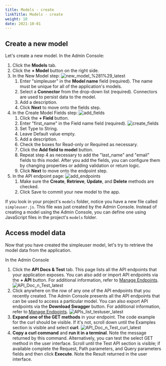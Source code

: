 ```yaml
---
title: Models - create
linkTitle: Models - create
weight: 10
date: 2021-10-01
---
```


## Create a new model

Let's create a new model. In the Admin Console:

1. Click the **Models** tab.
1. Click the **\+ Model** button on the right side.
1. In the New Model step:
![new_model_%281%29_latest](/Images/55476489_new_model_(1)_latest.png)
    1. Enter "simpleuser" in the **Model name** field (required). The name must be unique for all of the application's models.
    1. Select a **Connector** from the drop-down list (required). Connectors are used to persist data to the model.
    1. Add a description.
    1. Click **Next** to move onto the fields step.
1. In the Create Model Fields step:
![add_fields](/Images/add_fields.png)
    1. Click the **\+ Field** button.
    1. Enter "first_name" in the Field name field (required).
    ![create_fields](/Images/create_fields.png)
    1. Set Type to String.
    1. Leave Default value empty.
    1. Add a description.
    1. Check the boxes for Read-only or Required as necessary.
    1. Click the **Add field to model** button.
    1. Repeat step 4 as necessary to add the "last_name" and "email" fields to this model. After you add the fields, you can configure them by changing properties or adding validation or return logic.
    1. Click **Next** to move onto the endpoint step.
1. In the API endpoint page:
![add_endpoints](/Images/add_endpoints.png)
    1. Make sure the **Create**, **Retrieve**, **Update**, and **Delete** methods are checked.
    1. Click Save to commit your new model to the app.

If you look in your project's `models` folder, notice you have a new file called `simpleuser.js`. This file was just created by the Admin Console. Instead of creating a model using the Admin Console, you can define one using JavaScript files in the project's `models` folder.

## Access model data

Now that you have created the simpleuser model, let's try to retrieve the model data from the application.

In the Admin Console

1. Click the **API Docs & Test** tab. This page lists all the API endpoints that your application exposes. You can also add or import API endpoints via the **\+ API** button. For additional information, refer to [Manage Endpoints](/docs/developer_guide/flows/manage_endpoints/).
![API_Doc_n_Test_latest](/Images/api_doc_n_test_latest.png)
1. Click anywhere on the row of any one of the API endpoints that you recently created. The Admin Console presents all the API endpoints that can be used to access a particular model. You can also export API endpoints via the **Download Swagger** button. For additional information, refer to [Manage Endpoints](/docs/developer_guide/flows/manage_endpoints/).
![APIs_list_testuser_latest](/Images/apis_list_testuser_latest.png)
1. **Expand one of the GET methods** in your endpoint. The code example for the curl should be visible. If it's not, scroll down until the Examples section is visible and select **curl**.
![API_Doc_n_Test_curl_latest](/Images/api_doc_n_test_curl_latest.png)
1. **Copy a curl command** and **run it in a terminal**. Note the message returned by this command. Alternatively, you can test the select GET method in the user interface. Scroll until the Test API section is visible; if available complete the Request, Path parameters, and Query parameters fields and then click **Execute**. Note the Result returned in the user interface.
